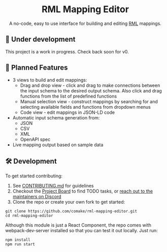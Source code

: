 <div align="center">
  <h1>RML Mapping Editor</h1>
  <p>
    A no-code, easy to use interface for building and editing <a href='https://rml.io/
    ' target='_blank'>RML</a> mappings.
  </p>
</div>

## 🚧 Under development

This project is a work in progress. Check back soon for v0.

## 🎁 Planned Features

- 3 views to build and edit mappings:
  - Drag and drop view - click and drag to make connections between the input schema to the desired output schema. Also click and drag functions from the list of predefined functions
  - Manual selection view - construct mappings by searching for and selecting available fields and functions from dropdown menus
  - Code view - edit mappings in JSON-LD code
- Automatic input schema generation from:
  - JSON
  - CSV
  - XML
  - OpenAPI spec
- Live mapping output based on sample data

## 🛠 Development

To get started contributing:
1. See [CONTRIBUTING.md](./CONTRIBUTING.md) for guidelines
2. Checkout the [Project Board](https://github.com/orgs/comake/projects/1) to find TODO tasks, or [reach out to the maintainers on Discord](https://discord.gg/stvfSB8kpG?ref=https://github.com/comake/rml-mapping-editor)
3. Clone the repo or create your own fork to get started:

```console
git clone https://github.com/comake/rml-mapping-editor.git
cd rml-mapping-editor
```

Although this module is just a React Component, the repo comes with webpack-dev-server installed so that you can test it out locally. Just run:

```console
npm install
npm run start
```
